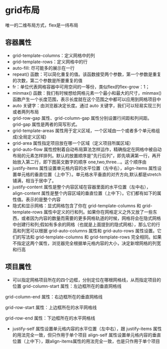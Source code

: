 # grid布局
唯一的二维布局方式，flex是一纬布局
## 容器属性
- grid-template-columns：定义网格中的列
- grid-template-rows：定义网格中的行
- auto-fill: 尽可能多的展示在一行
- repeat() 函数：可以简化重复的值。该函数接受两个参数，第一个参数是重复的次数，第二个参数是所要重复的值
- fr：单位代表网格容器中可用空间的一等份，类似flex的flex-grow：1；
- minmax() 函数：我们有时候想给网格元素一个最小和最大的尺寸，minmax() 函数产生一个长度范围，表示长度就在这个范围之中都可以应用到网格项目中
- auto 关键字：由浏览器决定长度。通过 auto 关键字，我们可以轻易实现三列或者两列布局
- grid-row-gap 属性、grid-column-gap 属性分别设置行间距和列间距。 grid-gap 属性是两者的简写形式。
- grid-template-areas 属性用于定义区域，一个区域由一个或者多个单元格组成(全局定义区域)
- grid-area 属性指定项目放在哪一个区域（定义项目所属区域）
- grid-auto-flow  属性控制着自动布局算法怎样运作，精确指定在网格中被自动布局的元素怎样排列。默认的放置顺序是"先行后列"，即先填满第一行，再开始放入第二行，即下图英文数字的顺序 one,two,three...。这个顺序由
- justify-items 属性设置单元格内容的水平位置（左中右），align-items 属性设置单元格的垂直位置（上中下）。单元格水平垂直的对齐方向,默认都是stretch铺满，相当于居中了。
- justify-content 属性是整个内容区域在容器里面的水平位置（左中右），align-content 属性是整个内容区域的垂直位置（上中下）。它们都有如下的属性值。表示的是整个内容
- 隐式和显示网格：显式网格包含了你在 grid-template-columns 和 grid-template-rows 属性中定义的行和列。如果你在网格定义之外又放了一些东西，或者因为内容的数量而需要的更多网格轨道的时候，网格将会在隐式网格中创建行和列;假如有多余的网格（也就是上面提到的隐式网格），那么它的行高和列宽可以根据 grid-auto-columns 属性和 grid-auto-rows 属性设置。它们的写法和 grid-template-columns 和 grid-template-rows 完全相同。如果不指定这两个属性，浏览器完全根据单元格内容的大小，决定新增网格的列宽和行高

## 项目属性
- 可以指定网格项目所在的四个边框，分别定位在哪根网格线，从而指定项目的位置
grid-column-start 属性：左边框所在的垂直网格线

grid-column-end 属性：右边框所在的垂直网格线

grid-row-start 属性：上边框所在的水平网格线

grid-row-end 属性：下边框所在的水平网格线

- justify-self 属性设置单元格内容的水平位置（左中右），跟 justify-items 属性的用法完全一致，但只作用于单个项目
align-self 属性设置单元格内容的垂直位置（上中下），跟align-items属性的用法完全一致，也是只作用于单个项目